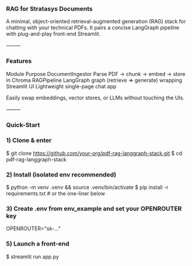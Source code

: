 ### RAG for Stratasys Documents

A minimal, object-oriented retrieval-augmented generation (RAG) stack for chatting with your technical PDFs. It pairs a concise LangGraph pipeline with plug-and-play front-end Streamlit.

⸻

### Features

Module	Purpose
DocumentIngestor	Parse PDF → chunk → embed → store in Chroma
RAGPipeline	LangGraph graph (retrieve ⇒ generate) wrapping
Streamlit UI	Lightweight single-page chat app

Easily swap embeddings, vector stores, or LLMs without touching the UIs.

⸻

### Quick-Start

### 1) Clone & enter
$ git clone https://github.com/your-org/pdf-rag-langgraph-stack.git
$ cd pdf-rag-langgraph-stack

### 2) Install (isolated env recommended)
$ python -m venv .venv && source .venv/bin/activate
$ pip install -r requirements.txt   # or the one-liner below

### 3) Create .env from env_example and set your OPENROUTER key
OPENROUTER="sk-…"

### 5) Launch a front-end
$ streamlit run app.py

